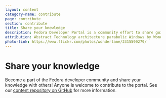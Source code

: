 ```yaml
---
layout: content
category-name: contribute
page: contribute
section: contribute
title: Share your knowledge
description: Fedora Developer Portal is a community effort to share guides and information about open-source development. And we need your help!
attribution: Abstract Technology architecture parabolic Windows by Wonderlane on Flickr, CC-BY-2.0
photo-link: https://www.flickr.com/photos/wonderlane/2315590279/
---
```


# Share your knowledge
Become a part of the Fedora developer community and share your knowledge with others! Anyone is welcome to contribute to the portal. See our [content repository on GitHub](https://github.com/developer-portal/content) for more information.
